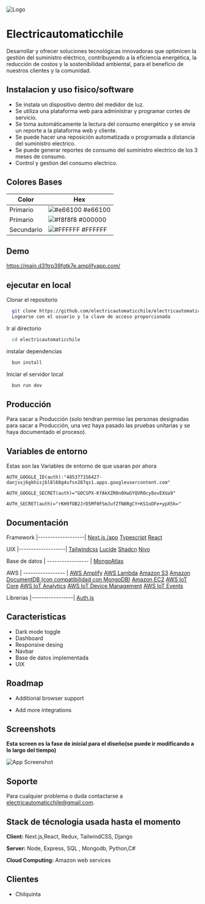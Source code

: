 
![Logo](https://electricautomaticchile-data.s3.amazonaws.com/favicon.png)


# Electricautomaticchile

Desarrollar y ofrecer soluciones tecnológicas innovadoras que optimicen la gestión del suministro eléctrico, contribuyendo a la eficiencia energética, la reducción de costos y la sostenibilidad ambiental, para el beneficio de nuestros clientes y la comunidad.


## Instalacion y uso fisico/software

- Se instala un dispositivo dentro del medidor de luz.
- Se utiliza una plataforma web para administrar y programar cortes de servicio.
- Se toma automáticamente la lectura del consumo energético y se envía un reporte a la plataforma web y cliente.
- Se puede hacer una reposición automatizada o programada a distancia del suministro electrico.
- Se puede generar reportes de consumo del suministro electrico de los 3 meses de consumo.
- Control y gestion del consumo electrico.

## Colores Bases

| Color             | Hex                                                                |
| ----------------- | ------------------------------------------------------------------ |
| Primario | ![#e66100](https://via.placeholder.com/10/e66100?text=+) #e66100|
| Primario | ![#f8f8f8](https://via.placeholder.com/10/000000?text=+) #000000 
| Secundario | ![#FFFFFF](https://via.placeholder.com/10/FFFFFF?text=+) #FFFFFF 



## Demo

https://main.d31trp39fgtk7e.amplifyapp.com/


## ejecutar en local

Clonar el repositorio

```bash
  git clone https://github.com/electricautomaticchile/electricautomaticchile
  Logearse con el usuario y la clave de acceso proporcionada
```

Ir al directorio

```bash
  cd electricautomaticchile
```

instalar dependencias

```bash
  bun install
```

Iniciar el servidor local

```bash
  bun run dev
```


## Producción

Para sacar a Producción (solo tendran permiso las personas designadas para sacar a Producción, una vez haya pasado las pruebas unitarias y se haya documentado el proceso).






## Variables de entorno

Estas son las Variables de entorno de que usaran por ahora

`AUTH_GOOGLE_ID(auth):"485377156427-danjssj6gkhisjbl8l68g4ufsn287qs1.apps.googleusercontent.com"`

`AUTH_GOOGLE_SECRET(auth)="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"`

`AUTH_SECRET(auth)="rKH9fOB2JrD5Mf0FSmJufZfN8RgCY+KS1oDFe+ypX5k="`

## Documentación


Framework
|-------------------|
[Next.js /app](https://nextjs.org/docs)
[Typescript](https://www.typescriptlang.org/docs/handbook/typescript-in-5-minutes.html)
[React](https://es.react.dev/learn)


UIX
|-------------------|
[Tailwindcss](https://tailwindcss.com/docs/installation)
[Lucide](https://lucide.dev/icons/)
[Shadcn](https://ui.shadcn.com/docs)
[Nivo](https://nivo.rocks/components/)

Base de datos
| ----------------- | 
[MongoAtlas](https://www.mongodb.com/docs/atlas/getting-started/)


AWS
| ----------------- | 
[AWS Amplify](https://docs.aws.amazon.com/es_es/amplify/latest/userguide/welcome.html)
[AWS Lambda](https://docs.aws.amazon.com/es_es/lambda/latest/dg/welcome.html)
[Amazon S3](https://docs.aws.amazon.com/es_es/AmazonS3/latest/userguide/Welcome.html)
[Amazon DocumentDB (con compatibilidad con MongoDB)](https://docs.aws.amazon.com/es_es/documentdb/latest/developerguide/what-is.html)
[Amazon EC2](https://docs.aws.amazon.com/es_es/AWSEC2/latest/UserGuide/concepts.html)
[AWS IoT Core](https://docs.aws.amazon.com/es_es/iot/?icmpid=docs_homepage_iot)
[AWS IoT Analytics](https://docs.aws.amazon.com/es_es/iot-device-defender/?icmpid=docs_homepage_iot)
[AWS IoT Device Management](https://docs.aws.amazon.com/es_es/iot-device-management/?icmpid=docs_homepage_iot)
[AWS IoT Events](https://docs.aws.amazon.com/es_es/iotevents/?icmpid=docs_homepage_iot)

Librerias
|-----------------|
[Auth.js](https://authjs.dev/getting-started/installation?framework=next.js)


## Caracteristicas

- Dark mode toggle
- Dashboard
- Responsive desing
- Navbar
- Base de datos implementada
- UIX


## Roadmap

- Additional browser support

- Add more integrations


## Screenshots
**Esta screen es la fase de inicial para el diseño(se puede ir modificando a lo largo del tiempo)**

![App Screenshot](https://electricautomaticchile-data.s3.amazonaws.com/Untitled-2024-05-17-2329.png)


## Soporte

Para cualquier problema o duda contactarse a electricautomaticchile@gmail.com.


## Stack de técnologia usada hasta el momento

**Client:** Next.js,React, Redux, TailwindCSS, Django

**Server:** Node, Express, SQL , Mongodb, Python,C#

**Cloud Computing:** Amazon web services


## Clientes

- Chilquinta


